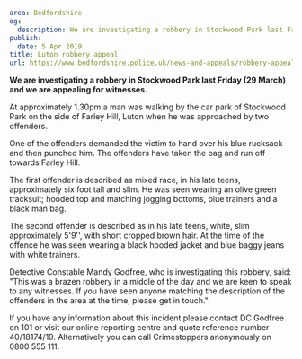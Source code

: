 ```yaml
area: Bedfordshire
og:
  description: We are investigating a robbery in Stockwood Park last Friday (29 March) and we are appealing for witnesses.
publish:
  date: 5 Apr 2019
title: Luton robbery appeal
url: https://www.bedfordshire.police.uk/news-and-appeals/robbery-appeal-stockwood-april19
```

**We are investigating a robbery in Stockwood Park last Friday (29 March) and we are appealing for witnesses.**

At approximately 1.30pm a man was walking by the car park of Stockwood Park on the side of Farley Hill, Luton when he was approached by two offenders.

One of the offenders demanded the victim to hand over his blue rucksack and then punched him. The offenders have taken the bag and run off towards Farley Hill.

The first offender is described as mixed race, in his late teens, approximately six foot tall and slim. He was seen wearing an olive green tracksuit; hooded top and matching jogging bottoms, blue trainers and a black man bag.

The second offender is described as in his late teens, white, slim approximately 5'9'', with short cropped brown hair. At the time of the offence he was seen wearing a black hooded jacket and blue baggy jeans with white trainers.

Detective Constable Mandy Godfree, who is investigating this robbery, said: "This was a brazen robbery in a middle of the day and we are keen to speak to any witnesses. If you have seen anyone matching the description of the offenders in the area at the time, please get in touch."

If you have any information about this incident please contact DC Godfree on 101 or visit our online reporting centre and quote reference number 40/18174/19. Alternatively you can call Crimestoppers anonymously on 0800 555 111.
